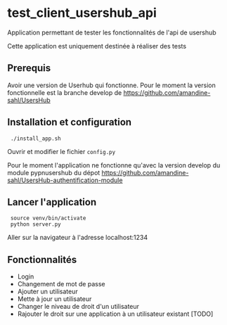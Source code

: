 # test_client_usershub_api
Application permettant de tester les fonctionnalités de l'api de usershub

Cette application est uniquement destinée à réaliser des tests

## Prerequis
Avoir une version de Userhub qui fonctionne.
Pour le moment la version fonctionnelle est la branche develop de https://github.com/amandine-sahl/UsersHub


## Installation et configuration

```
 ./install_app.sh
```

Ouvrir et modifier le fichier `config.py`

Pour le moment l'application ne fonctionne qu'avec la version develop du module pypnusershub du dépot https://github.com/amandine-sahl/UsersHub-authentification-module

## Lancer l'application

```
 source venv/bin/activate
 python server.py
```
Aller sur la navigateur à l'adresse localhost:1234


## Fonctionnalités

* Login
* Changement de mot de passe
* Ajouter un utilisateur
* Mette à jour un utilisateur
* Changer le niveau de droit d'un utilisateur 
* Rajouter le droit sur une application à un utilisateur existant [TODO]
